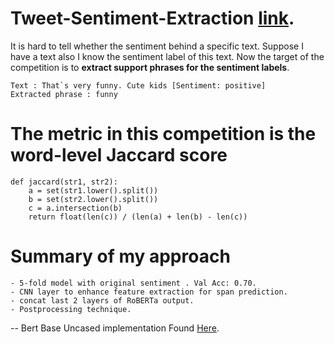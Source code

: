 # Tweet-Sentiment-Extraction [link](https://www.kaggle.com/c/tweet-sentiment-extraction/overview).

It is hard to tell whether the sentiment behind a specific text. Suppose I have a text also I know the sentiment label of this text. Now the target of the competition is to **extract support phrases for the sentiment labels**.

```
Text : That`s very funny. Cute kids [Sentiment: positive]
Extracted phrase : funny
```
# The metric in this competition is the word-level Jaccard score
```
def jaccard(str1, str2): 
    a = set(str1.lower().split()) 
    b = set(str2.lower().split())
    c = a.intersection(b)
    return float(len(c)) / (len(a) + len(b) - len(c))
```
 
# Summary of my approach
```
- 5-fold model with original sentiment . Val Acc: 0.70.
- CNN layer to enhance feature extraction for span prediction.
- concat last 2 layers of RoBERTa output.
- Postprocessing technique.
```
-- Bert Base Uncased implementation Found [Here](https://github.com/SumonKantiDey/Tweet-Sentiment-Extraction/tree/Bert-Base-Uncased).